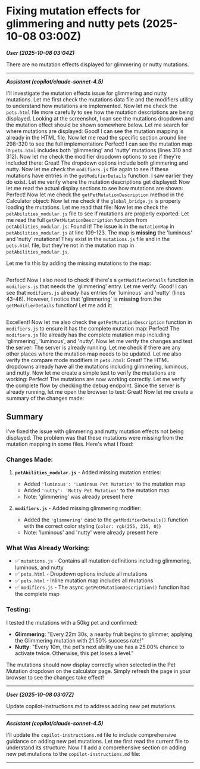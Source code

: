 <!-- Generated by SpecStory -->

<!-- vscode Session 41a20983-51f9-4cb7-8c6b-40b68a02f7f0 (2025-10-08 03:00Z) -->

# Fixing mutation effects for glimmering and nutty pets (2025-10-08 03:00Z)

_**User (2025-10-08 03:04Z)**_

There are no mutation effects displayed for glimmering or nutty mutations.

---

_**Assistant (copilot/claude-sonnet-4.5)**_

I'll investigate the mutation effects issue for glimmering and nutty mutations. Let me first check the mutations data file and the modifiers utility to understand how mutations are implemented. Now let me check the `pets.html` file more carefully to see how the mutation descriptions are being displayed. Looking at the screenshot, I can see the mutations dropdown and the mutation effect should be shown somewhere below. Let me search for where mutations are displayed: Good! I can see the mutation mapping is already in the HTML file. Now let me read the specific section around line 298-320 to see the full implementation: Perfect! I can see the mutation map in `pets.html` includes both 'glimmering' and 'nutty' mutations (lines 310 and 312). Now let me check the modifier dropdown options to see if they're included there: Great! The dropdown options include both glimmering and nutty. Now let me check the `modifiers.js` file again to see if these mutations have entries in the `getModifierDetails` function. I saw earlier they do exist. Let me verify where the mutation descriptions get displayed: Now let me read the actual display sections to see how mutations are shown: Perfect! Now let me check the `getPetMutationDescription` method in the Calculator object: Now let me check if the `global_bridge.js` is properly loading the mutations. Let me read that file: Now let me check the `petAbilities_modular.js` file to see if mutations are properly exported: Let me read the full `getPetMutationDescription` function from `petAbilities_modular.js`: Found it! The issue is in the `mutationMap` in `petAbilities_modular.js` at line 109-123. The map is **missing** the 'luminous' and 'nutty' mutations! They exist in the `mutations.js` file and in the `pets.html` file, but they're not in the mutation map in `petAbilities_modular.js`.

Let me fix this by adding the missing mutations to the map: 
```

```
Perfect! Now I also need to check if there's a `getModifierDetails` function in `modifiers.js` that needs the 'glimmering' entry. Let me verify: Good! I can see that `modifiers.js` already has entries for 'luminous' and 'nutty' (lines 43-46). However, I notice that 'glimmering' is **missing** from the `getModifierDetails` function! Let me add it: 
```

```
Excellent! Now let me also check the `getPetMutationDescription` function in `modifiers.js` to ensure it has the complete mutation map: Perfect! The `modifiers.js` file already has the complete mutation map including 'glimmering', 'luminous', and 'nutty'. Now let me verify the changes and test the server: The server is already running. Let me check if there are any other places where the mutation map needs to be updated. Let me also verify the compare mode modifiers in `pets.html`: Great! The HTML dropdowns already have all the mutations including glimmering, luminous, and nutty. Now let me create a simple test to verify the mutations are working: Perfect! The mutations are now working correctly. Let me verify the complete flow by checking the debug endpoint. Since the server is already running, let me open the browser to test: Great! Now let me create a summary of the changes made:

## Summary

I've fixed the issue with glimmering and nutty mutation effects not being displayed. The problem was that these mutations were missing from the mutation mapping in some files. Here's what I fixed:

### Changes Made:

1. **`petAbilities_modular.js`** - Added missing mutation entries:
   - Added `'luminous': 'Luminous Pet Mutation'` to the mutation map
   - Added `'nutty': 'Nutty Pet Mutation'` to the mutation map
   - Note: 'glimmering' was already present here

2. **`modifiers.js`** - Added missing glimmering modifier:
   - Added the `'glimmering'` case to the `getModifierDetails()` function with the correct color styling (`color: rgb(255, 215, 0)`)
   - Note: 'luminous' and 'nutty' were already present here

### What Was Already Working:
- ✅ `mutations.js` - Contains all mutation definitions including glimmering, luminous, and nutty
- ✅ `pets.html` - Dropdown options include all mutations
- ✅ `pets.html` - Inline mutation map includes all mutations
- ✅ `modifiers.js` - The async `getPetMutationDescription()` function had the complete map

### Testing:
I tested the mutations with a 50kg pet and confirmed:
- **Glimmering**: "Every 22m 30s, a nearby fruit begins to glimmer, applying the Glimmering mutation with 21.50% success rate!"
- **Nutty**: "Every 10m, the pet's next ability use has a 25.00% chance to activate twice. Otherwise, this pet loses a level."

The mutations should now display correctly when selected in the Pet Mutation dropdown on the calculator page. Simply refresh the page in your browser to see the changes take effect!

---

_**User (2025-10-08 03:07Z)**_

Update copilot-instructions.md to address adding new pet mutations.

---

_**Assistant (copilot/claude-sonnet-4.5)**_

I'll update the `copilot-instructions.md` file to include comprehensive guidance on adding new pet mutations. Let me first read the current file to understand its structure: Now I'll add a comprehensive section on adding new pet mutations to the `copilot-instructions.md` file: 

---

